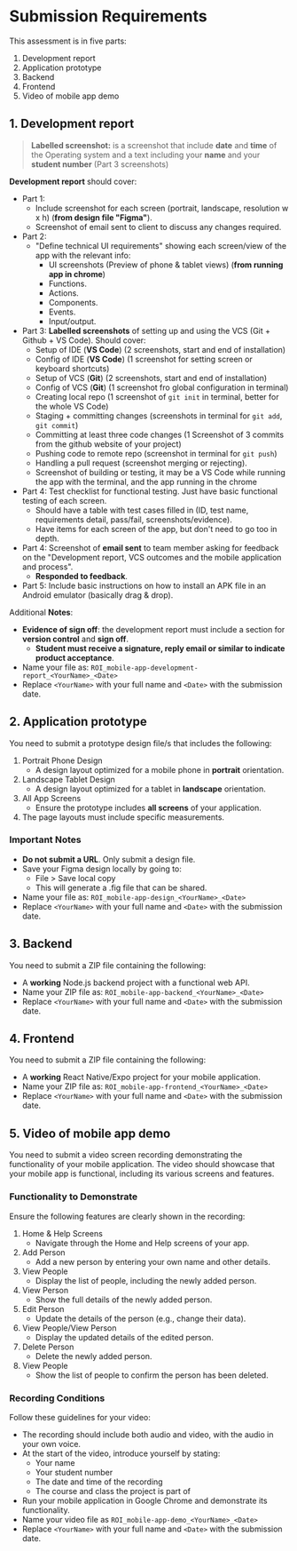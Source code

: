 # Submission Requirements

This assessment is in five parts:

1. Development report
2. Application prototype
3. Backend
4. Frontend
5. Video of mobile app demo

## 1. Development report

>**Labelled screenshot:** is a screenshot that include **date** and **time** of the Operating system and a text including your **name** and your **student number** (Part 3 screenshots)

**Development report** should cover:

- Part 1:
  - Include screenshot for each screen (portrait, landscape, resolution w x h) (**from design file "Figma"**).
  - Screenshot of email sent to client to discuss any changes required.
- Part 2:
  - "Define technical UI requirements" showing each screen/view of the app with the relevant info:
    - UI screenshots (Preview of phone & tablet views) (**from running app in chrome**)
    - Functions.
    - Actions.
    - Components.
    - Events.
    - Input/output.
- Part 3: **Labelled screenshots** of setting up and using the VCS (Git + Github + VS Code). Should cover:
  - Setup of IDE (**VS Code**) (2 screenshots, start and end of installation)
  - Config of IDE (**VS Code**) (1 screenshot for setting screen or keyboard shortcuts)
  - Setup of VCS (**Git**) (2 screenshots, start and end of installation)
  - Config of VCS (**Git**) (1 screenshot fro global configuration in terminal)
  - Creating local repo (1 screenshot of `git init` in terminal, better for the whole VS Code)
  - Staging + committing changes (screenshots in terminal for `git add`, `git commit`)
  - Committing at least three code changes (1 Screenshot of 3 commits from the github website of your project)
  - Pushing code to remote repo (screenshot in terminal for `git push`)
  - Handling a pull request (screenshot merging or rejecting).
  - Screenshot of building or testing, it may be a VS Code while running the app with the terminal, and the app running in the chrome
- Part 4: Test checklist for functional testing. Just have basic functional testing of each screen.
  - Should have a table with test cases filled in (ID, test name, requirements detail, pass/fail, screenshots/evidence).
  - Have items for each screen of the app, but don't need to go too in depth.
- Part 4: Screenshot of **email sent** to team member asking for feedback on the "Development report, VCS outcomes and the mobile application and process".
  - **Responded to feedback**.
- Part 5: Include basic instructions on how to install an APK file in an Android emulator (basically drag & drop).

Additional **Notes**:

- **Evidence of sign off**: the development report must include a section for **version control** and **sign off**.
  - **Student must receive a signature, reply email or similar to indicate product acceptance**.
- Name your file as: `ROI_mobile-app-development-report_<YourName>_<Date>`
- Replace `<YourName>` with your full name and `<Date>` with the submission date.

## 2. Application prototype

You need to submit a prototype design file/s that includes the following:

1. Portrait Phone Design
   - A design layout optimized for a mobile phone in **portrait** orientation.
2. Landscape Tablet Design
   - A design layout optimized for a tablet in **landscape** orientation.
3. All App Screens
   - Ensure the prototype includes **all screens** of your application.
4. The page layouts must include specific measurements.

### Important Notes

- **Do not submit a URL**. Only submit a design file.
- Save your Figma design locally by going to:
  - File > Save local copy
  - This will generate a .fig file that can be shared.
- Name your file as: `ROI_mobile-app-design_<YourName>_<Date>`
- Replace `<YourName>` with your full name and `<Date>` with the submission date.

## 3. Backend

You need to submit a ZIP file containing the following:

- A **working** Node.js backend project with a functional web API.
- Name your ZIP file as: `ROI_mobile-app-backend_<YourName>_<Date>`
- Replace `<YourName>` with your full name and `<Date>` with the submission date.

## 4. Frontend

You need to submit a ZIP file containing the following:

- A **working** React Native/Expo project for your mobile application.
- Name your ZIP file as: `ROI_mobile-app-frontend_<YourName>_<Date>`
- Replace `<YourName>` with your full name and `<Date>` with the submission date.

## 5. Video of mobile app demo

You need to submit a video screen recording demonstrating the functionality of your mobile application. The video should showcase that your mobile app is functional, including its various screens and features.

### Functionality to Demonstrate

Ensure the following features are clearly shown in the recording:

1. Home & Help Screens
   - Navigate through the Home and Help screens of your app.
2. Add Person
   - Add a new person by entering your own name and other details.
3. View People
   - Display the list of people, including the newly added person.
4. View Person
   - Show the full details of the newly added person.
5. Edit Person
   - Update the details of the person (e.g., change their data).
6. View People/View Person
   - Display the updated details of the edited person.
7. Delete Person
   - Delete the newly added person.
8. View People
   - Show the list of people to confirm the person has been deleted.

### Recording Conditions

Follow these guidelines for your video:

- The recording should include both audio and video, with the audio in your own voice.
- At the start of the video, introduce yourself by stating:
  - Your name
  - Your student number
  - The date and time of the recording
  - The course and class the project is part of
- Run your mobile application in Google Chrome and demonstrate its functionality.
- Name your video file as `ROI_mobile-app-demo_<YourName>_<Date>`
- Replace `<YourName>` with your full name and `<Date>` with the submission date.
